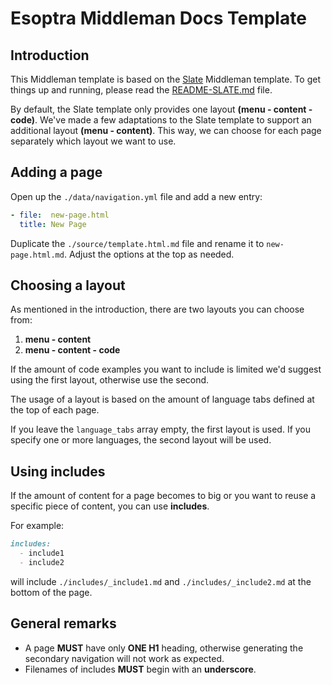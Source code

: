 # Esoptra Middleman Docs Template

## Introduction

This Middleman template is based on the [Slate](https://github.com/lord/slate) Middleman template. To get things up and running, please read the [README-SLATE.md](./README-SLATE.md) file.

By default, the Slate template only provides one layout **(menu - content - code)**. We've made a few adaptations to the Slate template to support an additional layout **(menu - content)**. This way, we can choose for each page separately which layout we want to use.

## Adding a page

Open up the `./data/navigation.yml` file and add a new entry:

```yml
- file:  new-page.html
  title: New Page
```

Duplicate the `./source/template.html.md` file and rename it to `new-page.html.md`. Adjust the options at the top as needed.

## Choosing a layout

As mentioned in the introduction, there are two layouts you can choose from:

1. **menu - content**
2. **menu - content - code**

If the amount of code examples you want to include is limited we'd suggest using the first layout, otherwise use the second.

The usage of a layout is based on the amount of language tabs defined at the top of each page.

If you leave the `language_tabs` array empty, the first layout is used. If you specify one or more languages, the second layout will be used.

## Using includes

If the amount of content for a page becomes to big or you want to reuse a specific piece of content, you can use **includes**.

For example:

```markdown
includes:
  - include1
  - include2
```

will include `./includes/_include1.md` and `./includes/_include2.md` at the bottom of the page.

## General remarks

- A page **MUST** have only **ONE H1** heading, otherwise generating the secondary navigation will not work as expected.
- Filenames of includes **MUST** begin with an **underscore**.
